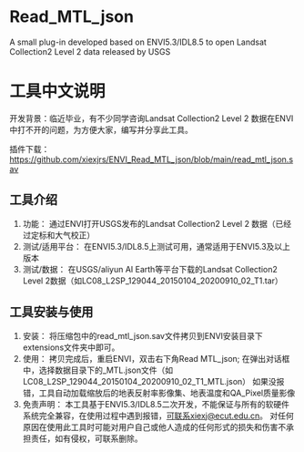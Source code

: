 # Read_MTL_json
A small plug-in developed based on ENVI5.3/IDL8.5 to open Landsat Collection2 Level 2 data released by USGS

# 工具中文说明
开发背景：临近毕业，有不少同学咨询Landsat Collection2 Level 2 数据在ENVI中打不开的问题，为方便大家，编写并分享此工具。

插件下载：https://github.com/xiexjrs/ENVI_Read_MTL_json/blob/main/read_mtl_json.sav

## 工具介绍	
1. 功能：
	通过ENVI打开USGS发布的Landsat Collection2 Level 2 数据（已经过定标和大气校正）
2. 测试/适用平台：
	在ENVI5.3/IDL8.5上测试可用，通常适用于ENVI5.3及以上版本
3. 测试/数据：
	在USGS/aliyun AI Earth等平台下载的Landsat Collection2 Level 2数据（如LC08_L2SP_129044_20150104_20200910_02_T1.tar）

## 工具安装与使用
1. 安装：
	将压缩包中的read_mtl_json.sav文件拷贝到ENVI安装目录下extensions文件夹中即可。
2. 使用：
	拷贝完成后，重启ENVI，双击右下角Read MTL_json;
	在弹出对话框中，选择数据目录下的_MTL.json文件（如LC08_L2SP_129044_20150104_20200910_02_T1_MTL.json）
	如果没报错，工具自动加载缩放后的地表反射率影像集、地表温度和QA_Pixel质量影像
3. 免责声明：
	本工具基于ENVI5.3/IDL8.5二次开发，不能保证与所有的软硬件系统完全兼容，在使用过程中遇到报错，可联系xiexj@ecut.edu.cn。
	对任何原因在使用此工具时可能对用户自己或他人造成的任何形式的损失和伤害不承担责任，如有侵权，可联系删除。
